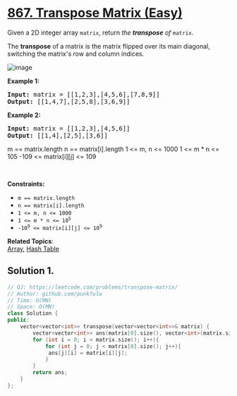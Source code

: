 # [867. Transpose Matrix (Easy)](https://leetcode.com/problems/transpose-matrix/)

<p>Given a 2D integer array <code>matrix</code>, return <em>the <b>transpose</b> of</em> <code>matrix</code>.</p>

<p>The <b>transpose</b> of a matrix is the matrix flipped over its main diagonal, switching the matrix's row and column indices.</p>

![image](https://assets.leetcode.com/uploads/2021/02/10/hint_transpose.png)

<p><strong>Example 1:</strong></p>
<pre>
<strong>Input:</strong> matrix = [[1,2,3],[4,5,6],[7,8,9]]
<strong>Output:</strong> [[1,4,7],[2,5,8],[3,6,9]]
</pre>

<p><strong>Example 2:</strong></p>
<pre>
<strong>Input:</strong> matrix = [[1,2,3],[4,5,6]]
<strong>Output:</strong> [[1,4],[2,5],[3,6]]
</pre>

m == matrix.length
n == matrix[i].length
1 <= m, n <= 1000
1 <= m * n <= 105
-109 <= matrix[i][j] <= 109

<p>&nbsp;</p>
<p><strong>Constraints:</strong></p>

<ul>
  <li><code>m == matrix.length</code></li>
  <li><code>n == matrix[i].length</code></li>
  <li><code>1 &lt;= m, n &lt;= 1000</code></li>
  <li><code>1 &lt;= m * n &lt;= 10<sup>5</sup></code></li>
  <li><code>-10<sup>9</sup> &lt;= matrix[i][j] &lt;= 10<sup>9</sup></code></li>
</ul>



**Related Topics**:  
[Array](https://leetcode.com/tag/array/), [Hash Table](https://leetcode.com/tag/hash-table/)
## Solution 1.

```cpp
// OJ: https://leetcode.com/problems/transpose-matrix/
// Author: github.com/punkfulw
// Time: O(MN)
// Space: O(MN)
class Solution {
public:
    vector<vector<int>> transpose(vector<vector<int>>& matrix) {
        vector<vector<int>> ans(matrix[0].size(), vector<int>(matrix.size()));
        for (int i = 0; i < matrix.size(); i++){
            for (int j = 0; j < matrix[0].size(); j++){
             ans[j][i] = matrix[i][j];   
            }
        }
        return ans;
    }
};
```
